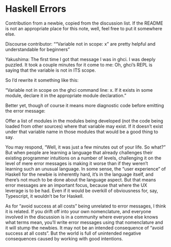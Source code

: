# Haskell Errors

Contribution from a newbie, copied from the discussion list. If the README is not an appropriate place for this note, well, feel free to put it somewhere else.

Discourse contributor: ““Variable not in scope: x” are pretty helpful and understandable for beginners”

Yakushima: The first time I got that message I was in ghci. I was deeply puzzled. It took a couple minutes for it come to me: Oh, ghci’s REPL is saying that the variable is not in ITS scope.

So I’d rewrite it something like this:

“Variable not in scope on the ghci command line: x. If it exists in some module, declare it in the appropriate module declaration.”

Better yet, though of course it means more diagnostic code before emitting the error message:

Offer a list of modules in the modules being developed (not the code being loaded from other sources) where that variable may exist. If it doesn’t exist under that variable name in those modules that would be a good thing to say.

You may respond, “Well, it was just a few minutes out of your life. So what?” But when people are learning a language that already challenges their existing programmer intuitions on a number of levels, challenging it on the level of mere error messages is making it worse than if they weren’t learning such an unusual language. In some sense, the “user experience” of Haskell for the newbie is inherently hard, it’s in the language itself, and there’s not much to be done about the language aspect. But that means error messages are an important focus, because that where the UX leverage is to be had. Even if it would be overkill of obviousness for, say, Typescript, it wouldn’t be for Haskell.

As for “avoid success at all costs” being unrelated to error messages, I think it is related. If you drift off into your own nomenclature, and everyone involved in the discussion is in a community where everyone else knows what terms mean, you’ll write error messages using that nomenclature and it will stump the newbies. It may not be an intended consequence of “avoid success at all costs”. But the world is full of unintended negative consequences caused by working with good intentions.
